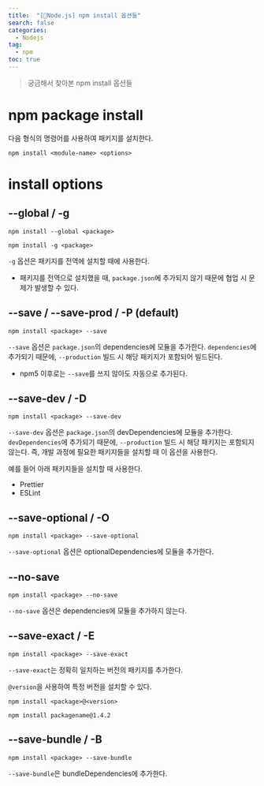 ```yaml
---
title:  "[🥝Node.js] npm install 옵션들"
search: false
categories: 
  - Nodejs
tag:
  - npm
toc: true
---
```


> 궁금해서 찾아본 npm install 옵션들


# npm package install
다음 형식의 명령어를 사용하여 패키지를 설치한다.
```
npm install <module-name> <options>
```

# install options
## --global / -g
```
npm install --global <package>
```
```
npm install -g <package>
```
`-g` 옵션은 패키지를 전역에 설치할 때에 사용한다.
- 패키지를 전역으로 설치했을 때, `package.json`에 추가되지 않기 때문에 협업 시 문제가 발생할 수 있다.

## --save / --save-prod / -P (default)
```
npm install <package> --save
```
`--save` 옵션은 `package.json`의 dependencies에 모듈을 추가한다.
`dependencies`에 추가되기 때문에, `--production` 빌드 시 해당 패키지가 포함되어 빌드된다.

- npm5 이후로는 `--save`를 쓰지 않아도 자동으로 추가된다.

## --save-dev / -D
```
npm install <package> --save-dev
```
`--save-dev` 옵션은 `package.json`의 devDependencies에 모듈을 추가한다.
`devDependencies`에 추가되기 때문에, `--production` 빌드 시 해당 패키지는 포함되지 않는다. 즉, 개발 과정에 필요한 패키지들을 설치할 때 이 옵션을 사용한다.

예를 들어 아래 패키지들을 설치할 때 사용한다.
- Prettier
- ESLint

## --save-optional / -O
```
npm install <package> --save-optional
```
`--save-optional` 옵션은 optionalDependencies에 모듈을 추가한다.

## --no-save
```
npm install <package> --no-save
```
`--no-save` 옵션은 dependencies에 모듈을 추가하지 않는다.

## --save-exact / -E
```
npm install <package> --save-exact
```
`--save-exact`는 정확히 일치하는 버전의 패키지를 추가한다.

`@version`을 사용하여 특정 버전을 설치할 수 있다.
```
npm install <package>@<version>
```
```
npm install packagename@1.4.2
```
## --save-bundle / -B
```
npm install <package> --save-bundle
```
`--save-bundle`은 bundleDependencies에 추가한다.